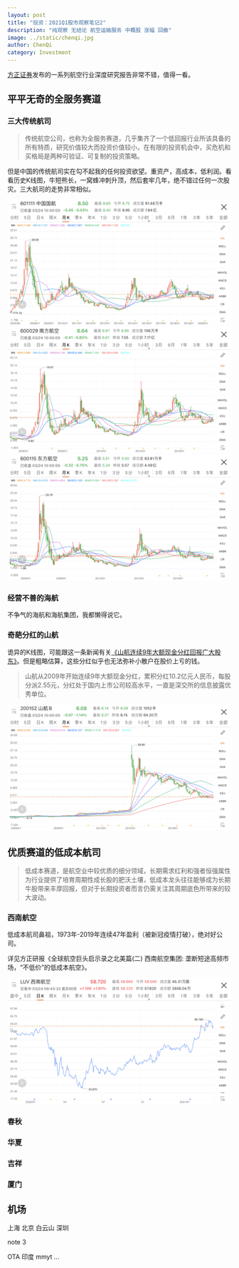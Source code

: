 ```yaml
---
layout: post
title: "投资：2021Q1股市观察笔记2"
description: "纯观察 无结论 航空运输服务 中概股 涨幅 回撤"
image: ../static/chenqi.jpg
author: ChenQi
category: Investment
---
```


[方正证券](https://www.foundersc.com/)发布的一系列航空行业深度研究报告非常不错，值得一看。

## 平平无奇的全服务赛道

### 三大传统航司

> 传统航空公司，也称为全服务赛道，几乎集齐了一个低回报行业所该具备的所有特质，研究价值较大而投资价值较小，在有限的投资机会中，买危机和买格局是两种可验证、可复制的投资策略。

但是中国的传统航司实在勾不起我的任何投资欲望。重资产，高成本，低利润。看看历史K线图，牛短熊长，一窝蜂冲刺升顶，然后套牢几年，绝不错过任何一次股灾。三大航司的走势非常相似。

![国航](../static/air2021Q1/601111.png)
![南航](../static/air2021Q1/600029.png)
![东航](../static/air2021Q1/600115.png)

### 经营不善的海航

不争气的海航和海航集团，我都懒得说它。

### 奇葩分红的山航

诡异的K线图，可能跟这一条新闻有关[《山航连续9年大额现金分红回报广大股东》](https://news.futunn.com/post/3252649)。但是粗略估算，这些分红似乎也无法弥补小散户在股价上亏的钱。

> 山航从2009年开始连续9年大额现金分红，累积分红10.2亿元人民币，每股分派2.55元，分红处于国内上市公司较高水平，一直是深交所的信息披露优秀单位。

![山航](../static/air2021Q1/200152.png)

## 优质赛道的低成本航司

> 低成本赛道，是航空业中较优质的细分领域，长期需求红利和强者恒强属性为行业提供了培育周期性成长股的肥沃土壤，低成本龙头往往能够成为长期牛股带来丰厚回报，但对于长期投资者而言仍需关注其周期底色所带来的较大波动。

### 西南航空

低成本航司鼻祖，1973年-2019年连续47年盈利（被新冠疫情打破），绝对好公司。

详见方正研报《全球航空巨头启示录之北美篇(二) 西南航空集团: 垄断短途高频市场，“不低价”的低成本航空》。

![西南航空](../static/air2021Q1/luv.png)

### 春秋

### 华夏

### 吉祥

### 厦门

## 机场

上海
北京
白云山
深圳

note 3

OTA 印度 mmyt ...
